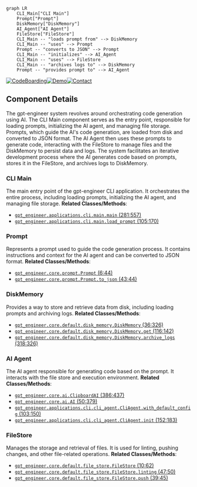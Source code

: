 ```mermaid
graph LR
    CLI_Main["CLI Main"]
    Prompt["Prompt"]
    DiskMemory["DiskMemory"]
    AI_Agent["AI Agent"]
    FileStore["FileStore"]
    CLI_Main -- "loads prompt from" --> DiskMemory
    CLI_Main -- "uses" --> Prompt
    Prompt -- "converts to JSON" --> Prompt
    CLI_Main -- "initializes" --> AI_Agent
    CLI_Main -- "uses" --> FileStore
    CLI_Main -- "archives logs to" --> DiskMemory
    Prompt -- "provides prompt to" --> AI_Agent
```
[![CodeBoarding](https://img.shields.io/badge/Generated%20by-CodeBoarding-9cf?style=flat-square)](https://github.com/CodeBoarding/GeneratedOnBoardings)[![Demo](https://img.shields.io/badge/Try%20our-Demo-blue?style=flat-square)](https://www.codeboarding.org/demo)[![Contact](https://img.shields.io/badge/Contact%20us%20-%20codeboarding@gmail.com-lightgrey?style=flat-square)](mailto:codeboarding@gmail.com)

## Component Details

The gpt-engineer system revolves around orchestrating code generation using AI. The CLI Main component serves as the entry point, responsible for loading prompts, initializing the AI agent, and managing file storage. Prompts, which guide the AI's code generation, are loaded from disk and converted to JSON format. The AI Agent then uses these prompts to generate code, interacting with the FileStore to manage files and the DiskMemory to persist data and logs. The system facilitates an iterative development process where the AI generates code based on prompts, stores it in the FileStore, and archives logs to DiskMemory.

### CLI Main
The main entry point of the gpt-engineer CLI application. It orchestrates the entire process, including loading prompts, initializing the AI agent, and managing file storage.
**Related Classes/Methods**:

- <a href="https://github.com/AntonOsika/gpt-engineer/blob/master/gpt_engineer/applications/cli/main.py#L281-L557" target="_blank" rel="noopener noreferrer">`gpt_engineer.applications.cli.main.main` (281:557)</a>
- <a href="https://github.com/AntonOsika/gpt-engineer/blob/master/gpt_engineer/applications/cli/main.py#L105-L170" target="_blank" rel="noopener noreferrer">`gpt_engineer.applications.cli.main.load_prompt` (105:170)</a>


### Prompt
Represents a prompt used to guide the code generation process. It contains instructions and context for the AI agent and can be converted to JSON format.
**Related Classes/Methods**:

- <a href="https://github.com/AntonOsika/gpt-engineer/blob/master/gpt_engineer/core/prompt.py#L6-L44" target="_blank" rel="noopener noreferrer">`gpt_engineer.core.prompt.Prompt` (6:44)</a>
- <a href="https://github.com/AntonOsika/gpt-engineer/blob/master/gpt_engineer/core/prompt.py#L43-L44" target="_blank" rel="noopener noreferrer">`gpt_engineer.core.prompt.Prompt.to_json` (43:44)</a>


### DiskMemory
Provides a way to store and retrieve data from disk, including loading prompts and archiving logs.
**Related Classes/Methods**:

- <a href="https://github.com/AntonOsika/gpt-engineer/blob/master/gpt_engineer/core/default/disk_memory.py#L36-L326" target="_blank" rel="noopener noreferrer">`gpt_engineer.core.default.disk_memory.DiskMemory` (36:326)</a>
- <a href="https://github.com/AntonOsika/gpt-engineer/blob/master/gpt_engineer/core/default/disk_memory.py#L116-L142" target="_blank" rel="noopener noreferrer">`gpt_engineer.core.default.disk_memory.DiskMemory.get` (116:142)</a>
- <a href="https://github.com/AntonOsika/gpt-engineer/blob/master/gpt_engineer/core/default/disk_memory.py#L318-L326" target="_blank" rel="noopener noreferrer">`gpt_engineer.core.default.disk_memory.DiskMemory.archive_logs` (318:326)</a>


### AI Agent
The AI agent responsible for generating code based on the prompt. It interacts with the file store and execution environment.
**Related Classes/Methods**:

- <a href="https://github.com/AntonOsika/gpt-engineer/blob/master/gpt_engineer/core/ai.py#L386-L437" target="_blank" rel="noopener noreferrer">`gpt_engineer.core.ai.ClipboardAI` (386:437)</a>
- <a href="https://github.com/AntonOsika/gpt-engineer/blob/master/gpt_engineer/core/ai.py#L50-L379" target="_blank" rel="noopener noreferrer">`gpt_engineer.core.ai.AI` (50:379)</a>
- <a href="https://github.com/AntonOsika/gpt-engineer/blob/master/gpt_engineer/applications/cli/cli_agent.py#L103-L150" target="_blank" rel="noopener noreferrer">`gpt_engineer.applications.cli.cli_agent.CliAgent.with_default_config` (103:150)</a>
- <a href="https://github.com/AntonOsika/gpt-engineer/blob/master/gpt_engineer/applications/cli/cli_agent.py#L152-L183" target="_blank" rel="noopener noreferrer">`gpt_engineer.applications.cli.cli_agent.CliAgent.init` (152:183)</a>


### FileStore
Manages the storage and retrieval of files. It is used for linting, pushing changes, and other file-related operations.
**Related Classes/Methods**:

- <a href="https://github.com/AntonOsika/gpt-engineer/blob/master/gpt_engineer/core/default/file_store.py#L10-L62" target="_blank" rel="noopener noreferrer">`gpt_engineer.core.default.file_store.FileStore` (10:62)</a>
- <a href="https://github.com/AntonOsika/gpt-engineer/blob/master/gpt_engineer/core/default/file_store.py#L47-L50" target="_blank" rel="noopener noreferrer">`gpt_engineer.core.default.file_store.FileStore.linting` (47:50)</a>
- <a href="https://github.com/AntonOsika/gpt-engineer/blob/master/gpt_engineer/core/default/file_store.py#L39-L45" target="_blank" rel="noopener noreferrer">`gpt_engineer.core.default.file_store.FileStore.push` (39:45)</a>